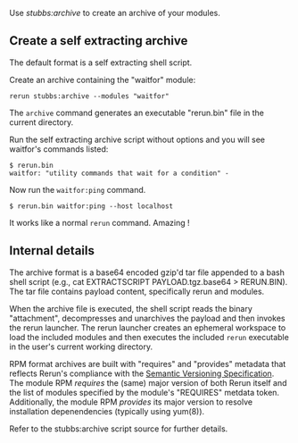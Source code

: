 Use *stubbs:archive* to create an archive of your modules.

Create a self extracting archive
--------------------------------

The default format is a self extracting shell script.

Create an archive containing the "waitfor" module:

    rerun stubbs:archive --modules "waitfor"

The `archive` command generates an executable "rerun.bin" file 
in the current directory.

Run the self extracting archive script without options and you
will see waitfor's commands listed:

    $ rerun.bin
    waitfor: "utility commands that wait for a condition" - 

Now run the `waitfor:ping` command.

    $ rerun.bin waitfor:ping --host localhost

It works like a normal `rerun` command. Amazing !

Internal details
----------------

The archive format is a base64 encoded gzip'd tar file 
appended to a bash shell script
(e.g., cat EXTRACTSCRIPT PAYLOAD.tgz.base64 > RERUN.BIN).
The tar file contains payload content, specifically rerun and modules.

When the archive file is executed, 
the shell script reads the binary "attachment",
decompresses and unarchives the payload and then invokes
the rerun launcher.
The rerun launcher creates an ephemeral workspace to load
the included modules and then executes the included `rerun`
executable in the user's current working directory.

RPM format archives are built with "requires" and "provides" metadata that reflects Rerun's compliance with the [Semantic Versioning Specification](http://semver.org). The module RPM <i>requires</i> the (same) major version of both Rerun itself and the list of modules specified by the module's "REQUIRES" metdata token. Additionally, the  module RPM <i>provides</i> its major version to resolve installation depenendencies (typically using yum(8)).

Refer to the stubbs:archive script source for further details.
